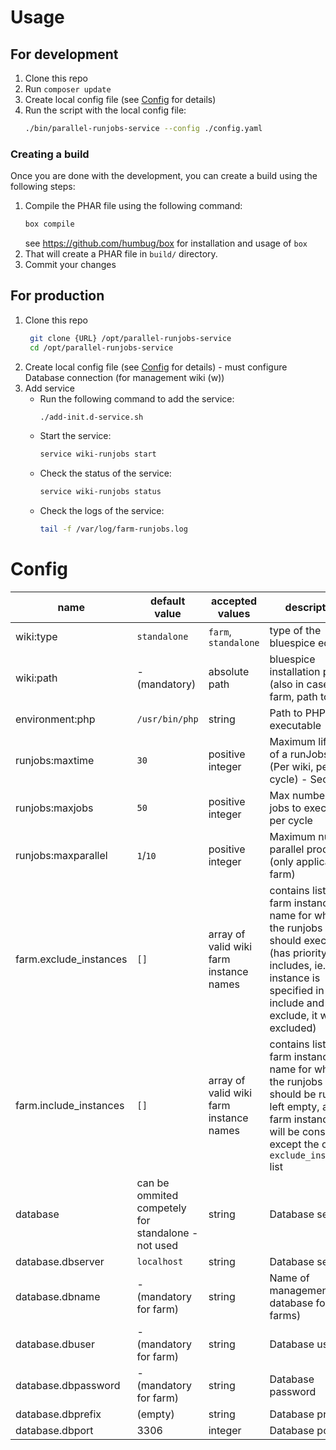 # Usage
## For development
1. Clone this repo
2. Run `composer update`
3. Create local config file (see [Config](#config) for details)
4. Run the script with the local config file:
   ```bash
   ./bin/parallel-runjobs-service --config ./config.yaml
   ``` 
   
### Creating a build
Once you are done with the development, you can create a build using the following steps:
1. Compile the PHAR file using the following command:
   ```bash
   box compile
   ```
   see https://github.com/humbug/box for installation and usage of `box`
2. That will create a PHAR file in `build/` directory.
3. Commit your changes

## For production
1. Clone this repo
   ```bash
    git clone {URL} /opt/parallel-runjobs-service
    cd /opt/parallel-runjobs-service
    ```
2. Create local config file (see [Config](#config) for details) - must configure Database connection (for management wiki (w))
3. Add service
    - Run the following command to add the service:
      ```bash
      ./add-init.d-service.sh
      ```
    - Start the service:
      ```bash
      service wiki-runjobs start
      ```
    - Check the status of the service:
      ```bash
      service wiki-runjobs status
      ```
    - Check the logs of the service:
      ```bash
      tail -f /var/log/farm-runjobs.log
      ``` 
      
# Config

| name                   | default value                                      | accepted values                         | description                                                                                                                                                                            |
 |------------------------|----------------------------------------------------|-----------------------------------------|----------------------------------------------------------------------------------------------------------------------------------------------------------------------------------------|
| wiki:type              | `standalone`                                       | `farm`, `standalone`                    | type of the bluespice edition                                                                                                                                                          |
| wiki:path              | - (mandatory)                                      | absolute path                           | bluespice installation path (also in case of farm, path to `w`)                                                                                                                        |
| environment:php        | `/usr/bin/php`                                     | string                                  | Path to PHP executable                                                                                                                                                                 |
| runjobs:maxtime        | `30`                                               | positive integer                        | Maximum life time of a runJobs.php (Per wiki, per cycle) - Seconds                                                                                                                     |
| runjobs:maxjobs        | `50`                                               | positive integer                        | Max number of jobs to execute per cycle                                                                                                                                                |
| runjobs:maxparallel    | `1`/`10`                                           | positive integer                        | Maximum number parallel processes (only applicable to farm)                                                                                                                            |
| farm.exclude_instances | `[]`                                               | array of valid wiki farm instance names | contains list of farm instances name for which the runjobs should executed (has priority over includes, ie. If instance is specified in both include and exclude, it will be excluded) |
| farm.include_instances | `[]`                                               | array of valid wiki farm instance names | contains list of farm instances name for which the runjobs should be run, if left empty, all the farm instances will be considered except the ones in `exclude_instances` list         |
| database               | can be ommited competely for standalone - not used | string                                  | Database server                                                                                                                                                                        |
| database.dbserver      | `localhost`                                        | string                                  | Database server                                                                                                                                                                        |
| database.dbname        | - (mandatory for farm)                             | string                                  | Name of management database for farms)                                                                                                                                                 |
| database.dbuser        | - (mandatory for farm)                             | string                                  | Database user                                                                                                                                                                          |
| database.dbpassword    | - (mandatory for farm)                             | string                                  | Database password                                                                                                                                                                      |
| database.dbprefix      | (empty)                                            | string                                  | Database prefix                                                                                                                                                                        |
| database.dbport        | 3306                                               | integer                                 | Database port                                                                                                                                                                          |
